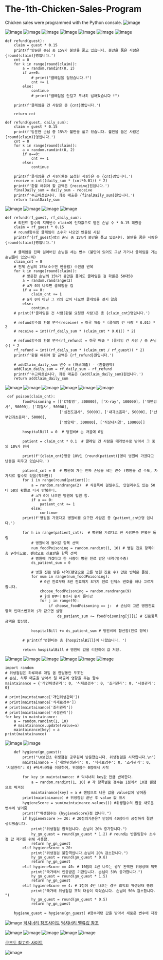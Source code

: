 # The-1th-Chicken-Sales-Program
Chicken sales were programmed with the Python console.
![image](https://user-images.githubusercontent.com/115389450/233545594-1654b94c-1ac8-4525-b4fe-8eac6667e008.png)

![image](https://user-images.githubusercontent.com/115389450/233535820-e9514b25-a2ed-4cb9-bca9-34efe47a6610.png)
![image](https://user-images.githubusercontent.com/115389450/233535850-8ddcf230-90d6-46bd-8016-7284da7d9e9e.png)
![image](https://user-images.githubusercontent.com/115389450/233535877-c77f7090-c79d-4a20-bf89-767160ef978b.png)
![image](https://user-images.githubusercontent.com/115389450/233535896-0479d9dd-b771-4d10-9c37-0956fe0a8056.png)
![image](https://user-images.githubusercontent.com/115389450/233535927-d9e8f514-f554-4efa-9747-ec41fc5e0d5f.png)
![image](https://user-images.githubusercontent.com/115389450/233535951-6d18bc63-bd06-4fd4-893f-8f5fa6e99efc.png)
![image](https://user-images.githubusercontent.com/115389450/233535973-672f39cc-d7ac-422d-a391-e9953437fa2a.png)
```
def refund(guest):
    claim = guest * 0.15
    print(f'방문한 손님 중 15%가 불만을 풀고 있습니다. 불만을 품은 사람은 {round(claim)}명입니다.')
    cnt = 0
    for k in range(round(claim)):
        a = random.randint(0, 2)
        if a==0:
            # print("클레임을 걸었습니다.!")
            cnt += 1
        else:
            continue
            # print("클레임을 안걸고 무사히 넘어갔습니다 !")

    print(f'클레임을 건 사람은 총 {cnt}명입니다.')

    return cnt
```
```
def refund(guest, daily_sum):
    claim = guest * 0.15
    print(f'방문한 손님 중 15%가 불만을 풀고 있습니다. 불만을 품은 사람은 {round(claim)}명입니다.')
    cnt = 0
    for k in range(round(claim)):
        a = random.randint(0, 2)
        if a==0:
            cnt += 1
        else:
            continue

    print(f'클레임을 건 사람(환불 요청한 사람)은 총 {cnt}명입니다.')
    receive = int((daily_sum * (cnt*0.01)) * 2)
    print(f'환불 해줘야 할 금액은 {receive}원입니다.')
    finalDaily_sum = daily_sum - receive
    print(f'수고하셨습니다. 최종 매출은 {finalDaily_sum}원입니다.')
    return finalDaily_sum
```
![image](https://user-images.githubusercontent.com/115389450/233536101-8b6644f0-6862-4d90-af0e-b39273dcd065.png)
![image](https://user-images.githubusercontent.com/115389450/233536214-883fb62c-d4aa-4191-8449-296156c9356a.png)
![image](https://user-images.githubusercontent.com/115389450/233536252-5553b00d-d46d-45cd-8385-b8adbdd35589.png)
![image](https://user-images.githubusercontent.com/115389450/233536294-2d9ea38f-a0cb-409c-9db2-bacbea95b1b8.png)
```
def refund(rf_guest, rf_daily_sum):
    # 리펀드 함수의 지역변수 claim에 인자값으로 받은 손님 수 * 0.15 해줬음
    claim = rf_guest * 0.15
    # round함수로 클레임이 소수가 나오면 반올림 시킴
    print(f'{rf_guest}명의 손님 중 15%가 불만을 풀고 있습니다. 불만을 품은 사람은 {round(claim)}명입니다.')

    # 클레임을 진짜 걸어버린 손님을 세는 변수 (불만이 있어도 그냥 가거나 클레임을 거는 손님들이 있으니까)
    claim_cnt = 0
    # 전체 손님의 15%(소수면 반올림) 수만큼 반복
    for k in range(round(claim)):
        # 방문한 손님의 15%가 불만을 품어도 클레임을 걸 확률은 50대50
        a = random.randrange(2)
        # a가 0이 나오면 클레임을 검
        if a == 0:
            claim_cnt += 1
        # a가 0이 아닌 그 외의 값이 나오면 클레임을 걸지 않음
        else:
            continue
    # print(f'클레임을 건 사람(환불 요청한 사람)은 총 {claim_cnt}명입니다.')

    # refund함수의 환불 변수(receive) = 하루 매출 * (클레임 건 사람 * 0.01) * 2
    # receive = int((rf_daily_sum * (claim_cnt * 0.01)) * 2)

    # refund함수의 환불 변수(rf_refund) = 하루 매출 * (클레임 건 사람 / 총 손님 수) * 2
    rf_refund = int((rf_daily_sum * (claim_cnt / rf_guest)) * 2)
    print(f'환불 해줘야 할 금액은 {rf_refund}원입니다.')

    # addClaim_daily_sum 변수 = (하루매출) - (환불금액)
    addClaim_daily_sum = rf_daily_sum - rf_refund
    print(f'수고하셨습니다. 최종 매출은 {addClaim_daily_sum}원입니다.')
    return addClaim_daily_sum
```
![image](https://user-images.githubusercontent.com/115389450/233536352-cdcf45a4-3348-47ce-bdc2-63f9f0aac1cc.png)
![image](https://user-images.githubusercontent.com/115389450/233536378-f722f355-04d1-4b5b-804b-770d9a125188.png)
![image](https://user-images.githubusercontent.com/115389450/233536402-3910441d-1606-4a2d-ad65-6104c4ea9d32.png)
![image](https://user-images.githubusercontent.com/115389450/233536423-40a70e44-c3d8-4a8e-91c5-a7520849b35c.png)
![image](https://user-images.githubusercontent.com/115389450/233536508-b2b90ca3-dccc-4097-b8f8-0cd1011af4d3.png)
![image](https://user-images.githubusercontent.com/115389450/233536535-1e53335c-5315-46f2-90ac-2f9857ec6d81.png)
```
 def poison(claim_cnt):
        foodPoisoning = [['CT촬영', 300000], ['X-ray', 100000], ['대변검사', 50000], ['피검사', 50000],
                         ['심전도검사', 50000], ['내과초음파', 50000], ['산부인과초음파', 50000],
                         ['영양제', 300000], ['직장내시경', 100000]]

        hospitalBill = 0  # 병원비# 는 처음에 0원

        patient = claim_cnt * 0.1  # 클레임 건 사람을 매개변수로 받아서 그 중의 10%가 환자

        print(f'{claim_cnt}명중 10%인 {round(patient)}명이 병원에 가겠다고 난동을 피우고 있습니다.')

        patient_cnt = 0  # 병원에 가는 진짜 손님을 세는 변수 (병원을 갈 수도, 자가치료 할수도 있음(착하면))
        for i in range(round(patient)):
            a = random.randrange(2)  # 식중독에 걸릴수도, 안걸리수도 있는 50대 50의 확률로 다시 반복한다.
            # a가 0이 나오면 병원에 입원 함.
            if a == 0:
                patient_cnt += 1
            else:
                continue
        print(f'병원을 가겠다고 병원비를 요구한 사람은 총 {patient_cnt}명 입니다.')

        for h in range(patient_cnt):  # 병원을 가겠다고 한 사람만큼 반복문 돌림
            # 병원비에 들어갈 항목 선택
            num_foodPoisoning = random.randint(1, 10) # 병원 진료 항목이 총 9개이므로, 랜덤으로 진료받을 항목 선택
            # 병원에 가겠다고 한 사람이 병원 진료 받은 내역(영수증)
            ds_patient_sum = 0 

            # 병원 진료 받은 내역(랜덤으로 고른 병원 진료 수) 만큼 반복문 돌림.
            for num in range(num_foodPoisoning):
                # 0번 진료부터 8번 진료까지 8가지 진료 인덱스 번호를 하나 고르게 합니다.
                choose_foodPoisoning = random.randrange(9)
                # j에 0부터 8까지 숫자 들어감
                for j in range(9):
                    if choose_foodPoisoning == j:  # 손님이 고른 병원진료 항목 인데스번호와 j가 같으면 실행
                        ds_patient_sum += foodPoisoning[j][1] # 진료항목 금액을 합산함.

            hospitalBill += ds_patient_sum # 병원비에 합산함(진료 항목)

        # print(f'병원비는 총 {hospitalBill}이 나왔습니다. ')

        return hospitalBill # 병원비 값을 리턴하여 값 저장.
```
![image](https://user-images.githubusercontent.com/115389450/233536602-0c8662d9-3a2c-4ca6-8ea7-01308363dad9.png)
![image](https://user-images.githubusercontent.com/115389450/233536621-59f48256-6697-4cf7-a6b7-74ab6a9dc2ce.png)
![image](https://user-images.githubusercontent.com/115389450/233536686-d3a08beb-2c56-4760-8b8c-ef731c6f2513.png)
![image](https://user-images.githubusercontent.com/115389450/233536727-38d5b3f7-056a-4e4c-9e33-39c0f5ffd202.png)
![image](https://user-images.githubusercontent.com/115389450/233536771-f73d6d28-e6f6-4097-95ff-e5454abc1810.png)
![image](https://user-images.githubusercontent.com/115389450/233536809-d4586255-9648-4e37-8d22-ca9f30dc4191.png)
```
import random
# 위생점검은 하루하루 매일 옴 한달동안 무조건
# 손님, 하루 매출을 받아서 일 매출에 영향을 주는 함수
maintainance = {'개인위생관리': 0, '식재료검수': 0, '조리관리': 0, '시설관리': 0}

# print(maintainance['개인위생관리'])
# print(maintainance['식재료검수'])
# print(maintainance['조리관리'])
# print(maintainance['시설관리'])
for key in maintainance:
    a = random.randint(1, 10)
    # maintainance.update(value=a)
    maintainance[key] = a
print(maintainance)
```
![image](https://user-images.githubusercontent.com/115389450/233536853-0c0aaa97-2c13-4e4f-acb0-b0c0bc226899.png)
![image](https://user-images.githubusercontent.com/115389450/233536888-6356b2f5-928f-4df2-ab2d-4ce8f3dcfa9a.png)
```
    def hygiene(gn_guest):
        print("\n보건소 위생점검 공무원이 방문했습니다. 위생점검을 시작합니다.\n")
        maintainance = {'개인위생관리': 0, '식재료검수': 0, '조리관리': 0, '시설관리': 0} #딕셔너리를 이용하여, 위생점수 0점에서 시작

        for key in maintainance: # 딕셔너리 key값 만큼 반복한다.
            a = random.randint(1, 10) # 각 항목별로 점수는 1점에서 10점 랜덤으로 매겨짐
            maintainance[key] = a # 랜덤으로 나온 값을 value값에 넣어줌
        print(maintainance) # 위생점검 끝난 후 value 값 표시
        hygieneScore = sum(maintainance.values()) #위생점수의 합을 새로운 변수에 넣어줌
        print(f"위생점수는 {hygieneScore}점 입니다.")
        if hygieneScore >= 20: # 20점의기준은? 만점이 40점이라 공정하게 절반 생각했습니다.
            print("위생점검 합격입니다. 손님이 20% 증가합니다.")
            hy_gn_guest = round(gn_guest * 1.2) # round는 반올림함수 소수점 값 제거를 위해 사용함.
            return hy_gn_guest
        elif hygieneScore < 20:
            print("위생점검 불합격입니다.손님이 20% 감소합니다.")
            hy_gn_guest = round(gn_guest * 0.8)
            return hy_gn_guest
        elif hygieneScore == 40: # 10점이 4번 나오는 경우 완벽한 위생상태 잭팟
            print("국가에서 인증받은 기관입니다. 손님이 50% 증가합니다.")
            hy_gn_guest = round(gn_guest * 1.5)
            return hy_gn_guest
        elif hygieneScore == 4: # 1점이 4번 나오는 경우 최악의 위생상태 똥망
            print("국가에 위생점검 표적 대상이 되었습니다. 손님이 50% 감소합니다. ")
            hy_gn_guest = round(gn_guest * 0.5)
            return hy_gn_guest

    hygiene_guest = hygiene(gn_guest) #함수리턴 값을 받아서 새로운 변수에 저장
```
![image](https://user-images.githubusercontent.com/115389450/233536941-4ee8d60d-d81a-49a7-9078-54fede8d07dd.png)
[딕셔너리 참조사이트](https://hun931018.tistory.com/56)
[딕셔너리 밸류값 참조](https://www.delftstack.com/ko/howto/python/python-sum-dictionary-values/)

![image](https://user-images.githubusercontent.com/115389450/233544051-4a2e1fab-32f7-428b-abb6-1ffc929ed65f.png)
![image](https://user-images.githubusercontent.com/115389450/233544078-3443582d-f330-43a6-b6f7-6a5834544d4f.png)
![image](https://user-images.githubusercontent.com/115389450/233544115-1ee40111-cde2-44f5-81f3-1eecd304b586.png)
![image](https://user-images.githubusercontent.com/115389450/233544144-90cdebf3-21c9-4a3f-b2c8-155aa7e69582.png)
![image](https://user-images.githubusercontent.com/115389450/233544173-bb5ab93e-e19e-4a8d-ae80-e84b9b379e22.png)

[구조도 참고한 사이트](http://www.tcpschool.com/codingmath/flowchart)

![image](https://user-images.githubusercontent.com/115389450/233545076-328688d0-6aa6-449d-9dc8-aa3e65c8a9db.png)





